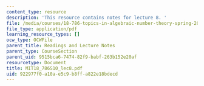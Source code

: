 ```yaml
---
content_type: resource
description: 'This resource contains notes for lecture 8. '
file: /media/courses/18-786-topics-in-algebraic-number-theory-spring-2010/922977f0a10ae5c9b8ffa822e18bdecd_MIT18_786S10_lec8.pdf
file_type: application/pdf
learning_resource_types: []
ocw_type: OCWFile
parent_title: Readings and Lecture Notes
parent_type: CourseSection
parent_uid: 9515bca6-7474-82f9-babf-263b152e20af
resourcetype: Document
title: MIT18_786S10_lec8.pdf
uid: 922977f0-a10a-e5c9-b8ff-a822e18bdecd
---
```

